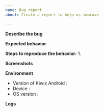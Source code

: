 ```yaml
---
name: Bug report
about: Create a report to help us improve

---
```


<!-- Checklist for reporting a bug
- Check the issue tracker your issue may have already been reported.
- Ensure you have tested the latest developers version.
-->

**Describe the bug**
<!-- A clear and concise description of what the bug is. -->

**Expected behavior**
<!-- A clear and concise description of what you expected to happen. -->

**Steps to reproduce the behavior:**
1. 
<!--
2. Click on '....'
3. Scroll down to '....'
4. See error 
-->

**Screenshots**
<!-- If applicable, add screenshots to help explain your problem otherwise delete this heading. -->

**Environment**
- Version of Kiwix Android : 
- Device : 
- OS version : 

**Logs**
<!-- If applicable, add logs to help the developers in identifying your problem otherwise delete this heading. -->
